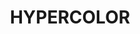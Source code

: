 ---
title: 'HYPERCOLOR'
description: 'Gradients for Tailwind CSS'
link: 'https://hypercolor.dev/'
imageURL: 'https://res.cloudinary.com/dc6mrv5cb/image/upload/v1697318955/personal-resources/ui-stuff/hypercolor.dev__ytn2cr.png'
---